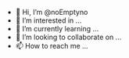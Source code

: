 - 👋 Hi, I’m @noEmptyno
- 👀 I’m interested in ...
- 🌱 I’m currently learning ...
- 💞️ I’m looking to collaborate on ...
- 📫 How to reach me ...

<!---
noEmptyno/noEmptyno is a ✨ special ✨ repository because its `README.md` (this file) appears on your GitHub profile.
You can click the Preview link to take a look at your changes.
--->

